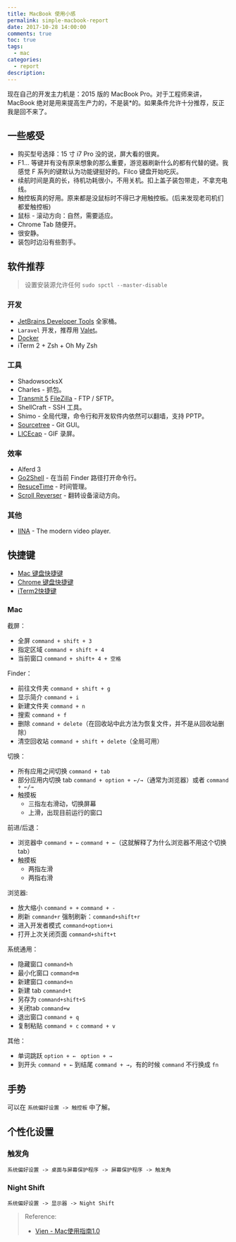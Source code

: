 ```yaml
---
title: MacBook 使用小感
permalink: simple-macbook-report
date: 2017-10-28 14:00:00
comments: true
toc: true
tags:
  - mac
categories:
  - report
description:
---
```


现在自己的开发主力机是：2015 版的 MacBook Pro。对于工程师来讲，MacBook 绝对是用来提高生产力的，不是装*的。如果条件允许十分推荐，反正我是回不来了。

## 一些感受

- 购买型号选择：15 寸 i7 Pro 没的说，屏大看的很爽。
- F1... 等键并有没有原来想象的那么重要，游览器刷新什么的都有代替的键。我感觉 F 系列的键默认为功能键挺好的。Filco 键盘开始吃灰。
- 续航时间是真的长，待机功耗很小，不用关机。扣上盖子装包带走，不拿充电线。
- 触控板真的好用。原来都是没鼠标时不得已才用触控板。(后来发现老司机们都爱触控板)
- 鼠标 - 滚动方向：自然，需要适应。
- Chrome Tab 随便开。
- 很安静。
- 装包时边沿有些割手。

<!-- more -->

## 软件推荐

> 设置安装源允许任何 `sudo spctl --master-disable`

### 开发
- [JetBrains Developer Tools](https://www.jetbrains.com/) 全家桶。
- `Laravel` 开发，推荐用 [Valet](http://blog.csdn.net/qq_32457355/article/details/76572495)。
- [Docker](https://www.docker.com/)
- iTerm 2 + Zsh + Oh My Zsh

### 工具
- ShadowsocksX
- Charles - 抓包。
- [Transmit 5](https://panic.com/transmit/) [FileZilla](https://filezilla-project.org/) - FTP / SFTP。
- ShellCraft - SSH 工具。
- Shimo - 全局代理，命令行和开发软件内依然可以翻墙，支持 PPTP。
- [Sourcetree](https://www.sourcetreeapp.com/) - Git GUI。
- [LICEcap](https://www.cockos.com/licecap/) - GIF 录屏。

### 效率
- Alferd 3
- [Go2Shell](http://zipzapmac.com/go2shell) - 在当前 Finder 路径打开命令行。
- [ResuceTime](https://www.rescuetime.com/) - 时间管理。
- [Scroll Reverser](http://pilotmoon.com/scrollreverser/) - 翻转设备滚动方向。

### 其他
- [IINA](https://lhc70000.github.io/iina/) - The modern video player.

<!-- more -->

## 快捷键

- [Mac 键盘快捷键](https://support.apple.com/zh-cn/HT201236)
- [Chrome 键盘快捷键](https://support.google.com/chrome/answer/157179?hl=zh-Hans)
- [iTerm2快捷键](http://blog.csdn.net/qq_32457355/article/details/75043812)

### Mac
截屏：
- 全屏 `command + shift + 3`
- 指定区域 `command + shift + 4`
- 当前窗口 `command + shift+ 4 + 空格`

Finder：
- 前往文件夹 `command + shift + g`
- 显示简介 `command + i`
- 新建文件夹 `command + n`
- 搜索 `command + f`
- 删除 `command + delete`（在回收站中此方法为恢复文件，并不是从回收站删除）
- 清空回收站 `command + shift + delete`（全局可用）

切换：
- 所有应用之间切换 `command + tab`
- 部分应用内切换 tab `command + option + ←/→`（通常为浏览器）或者 `command + ←/→`
- 触摸板
  - 三指左右滑动，切换屏幕
  - 上滑，出现目前运行的窗口

前进/后退：
- 浏览器中 `command + ←` `command + ←`（这就解释了为什么浏览器不用这个切换tab）
- 触摸板
  - 两指左滑
  - 两指右滑

浏览器:
- 放大缩小 `command + +` `command + -`
- 刷新 `command+r` 强制刷新：`command+shift+r`
- 进入开发者模式 `command+option+i`
- 打开上次关闭页面 `command+shift+t`

系统通用：
- 隐藏窗口 `command+h`
- 最小化窗口 `command+m`
- 新建窗口 `command+n`
- 新建 tab `command+t`
- 另存为 `command+shift+S`
- 关闭tab `command+w`
- 退出窗口 `command + q`
- 复制粘贴 `command + c` `command + v`

其他：
- 单词跳跃 `option + ← ` `option + →`
- 到开头 `command + ←` 到结尾 `command + →`，有的时候 `command` 不行换成 `fn`

## 手势

可以在 `系统偏好设置 -> 触控板` 中了解。

## 个性化设置
### 触发角
`系统偏好设置 -> 桌面与屏幕保护程序 -> 屏幕保护程序 -> 触发角`

### Night Shift
`系统偏好设置 -> 显示器 -> Night Shift`

> Reference:
> - [Vien - Mac使用指南1.0](http://vien.xn--6qq986b3xl/)
